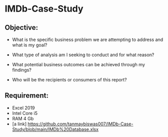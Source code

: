 # **IMDb-Case-Study**

## Objective: 
* What is the specific business problem we are attempting to address and what is my goal? 
- What type of analysis am I seeking to conduct and for what reason?
+ What potential business outcomes can be achieved through my findings?
* Who will be the recipients or consumers of this report?

## Requirement:
* Excel 2019
* Intel Core i5
* RAM 4 Gb
* [a link]  https://github.com/tanmaybiswas007/IMDb-Case-Study/blob/main/IMDb%20Database.xlsx
             
